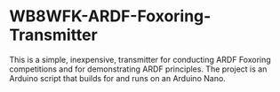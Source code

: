 # WB8WFK-ARDF-Foxoring-Transmitter
This is a simple, inexpensive, transmitter for conducting ARDF Foxoring competitions and for demonstrating ARDF principles. The project is an Arduino script that builds for and runs on an Arduino Nano.
